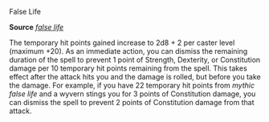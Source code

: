 False Life

**Source** [_false life_](/pathfinderRPG/prd/spells/falseLife.html#_false-life)

The temporary hit points gained increase to 2d8 + 2 per caster level (maximum +20). As an immediate action, you can dismiss the remaining duration of the spell to prevent 1 point of Strength, Dexterity, or Constitution damage per 10 temporary hit points remaining from the spell. This takes effect after the attack hits you and the damage is rolled, but before you take the damage. For example, if you have 22 temporary hit points from _mythic false life_ and a wyvern stings you for 3 points of Constitution damage, you can dismiss the spell to prevent 2 points of Constitution damage from that attack.

